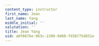 ```yaml
---
content_type: instructor
first_name: Jean
last_name: Yang
middle_initial: ''
salutation: ''
title: Jean Yang
uid: a0f8676e-963c-2200-9d60-fd38775d831e
---
```

